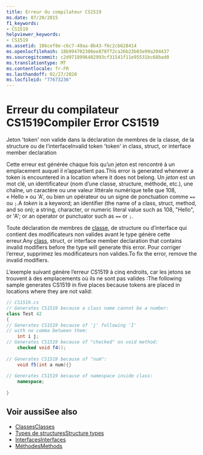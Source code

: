```yaml
---
title: Erreur du compilateur CS1519
ms.date: 07/20/2015
f1_keywords:
- CS1519
helpviewer_keywords:
- CS1519
ms.assetid: 186cef8e-c6c7-49aa-8b43-f6c2cb628414
ms.openlocfilehash: 18b994702306ee878f72ca26b23b03e99a204437
ms.sourcegitcommit: c2d9718996402993cf31541f11e95531bc68bad0
ms.translationtype: MT
ms.contentlocale: fr-FR
ms.lasthandoff: 02/27/2020
ms.locfileid: "77673236"
---
```

# <a name="compiler-error-cs1519"></a><span data-ttu-id="a6426-102">Erreur du compilateur CS1519</span><span class="sxs-lookup"><span data-stu-id="a6426-102">Compiler Error CS1519</span></span>
<span data-ttu-id="a6426-103">Jeton 'token' non valide dans la déclaration de membres de la classe, de la structure ou de l’interface</span><span class="sxs-lookup"><span data-stu-id="a6426-103">Invalid token 'token' in class, struct, or interface member declaration</span></span>  
  
 <span data-ttu-id="a6426-104">Cette erreur est générée chaque fois qu’un jeton est rencontré à un emplacement auquel il n’appartient pas.</span><span class="sxs-lookup"><span data-stu-id="a6426-104">This error is generated whenever a token is encountered in a location where it does not belong.</span></span> <span data-ttu-id="a6426-105">Un *jeton* est un mot clé, un identificateur (nom d’une classe, structure, méthode, etc.), une chaîne, un caractère ou une valeur littérale numérique telle que 108, « Hello » ou 'A', ou bien un opérateur ou un signe de ponctuation comme `==` ou `;`.</span><span class="sxs-lookup"><span data-stu-id="a6426-105">A *token* is a keyword; an identifier (the name of a class, struct, method, and so on); a string, character, or numeric literal value such as 108, "Hello", or 'A'; or an operator or punctuator such as `==` or `;`.</span></span>  
  
 <span data-ttu-id="a6426-106">Toute déclaration de membres de [classe](../keywords/class.md), de structure ou d’interface qui contient des modificateurs non valides avant le type génère cette erreur.</span><span class="sxs-lookup"><span data-stu-id="a6426-106">Any [class](../keywords/class.md), struct, or interface member declaration that contains invalid modifiers before the type will generate this error.</span></span> <span data-ttu-id="a6426-107">Pour corriger l’erreur, supprimez les modificateurs non valides.</span><span class="sxs-lookup"><span data-stu-id="a6426-107">To fix the error, remove the invalid modifiers.</span></span>  
  
 <span data-ttu-id="a6426-108">L’exemple suivant génère l’erreur CS1519 à cinq endroits, car les jetons se trouvent à des emplacements où ils ne sont pas valides :</span><span class="sxs-lookup"><span data-stu-id="a6426-108">The following sample generates CS1519 in five places because tokens are placed in locations where they are not valid:</span></span>  
  
```csharp  
// CS1519.cs  
// Generates CS1519 because a class name cannot be a number:  
class Test 42   
{  
// Generates CS1519 because of 'j' following 'I'  
// with no comma between them:  
    int i j;   
// Generates CS1519 because of "checked" on void method:  
    checked void f4();     
  
// Generates CS1519 because of "num":  
    void f5(int a num){}        
  
// Generates CS1519 because of namespace inside class:  
    namespace;             
  
}  
```  
  
## <a name="see-also"></a><span data-ttu-id="a6426-109">Voir aussi</span><span class="sxs-lookup"><span data-stu-id="a6426-109">See also</span></span>

- [<span data-ttu-id="a6426-110">Classes</span><span class="sxs-lookup"><span data-stu-id="a6426-110">Classes</span></span>](../../programming-guide/classes-and-structs/classes.md)
- [<span data-ttu-id="a6426-111">Types de structures</span><span class="sxs-lookup"><span data-stu-id="a6426-111">Structure types</span></span>](../builtin-types/struct.md)
- [<span data-ttu-id="a6426-112">Interfaces</span><span class="sxs-lookup"><span data-stu-id="a6426-112">Interfaces</span></span>](../../programming-guide/interfaces/index.md)
- [<span data-ttu-id="a6426-113">Méthodes</span><span class="sxs-lookup"><span data-stu-id="a6426-113">Methods</span></span>](../../programming-guide/classes-and-structs/methods.md)
